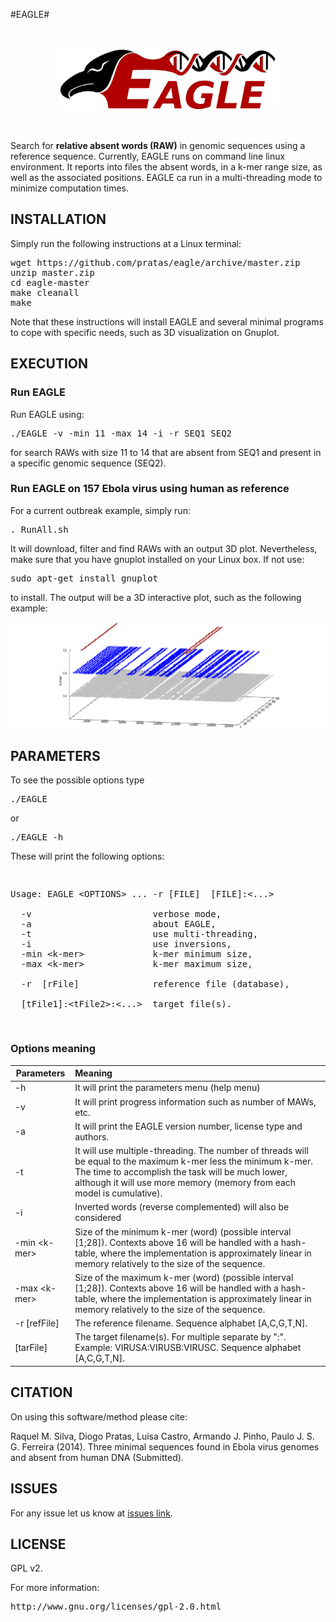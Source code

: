 #EAGLE#

<br>
<p align="center"><img src="/logo.png" 
alt="EAGLE" width="350" height="100" border="0" /></p>
<br>

Search for **relative absent words (RAW)** in genomic sequences using a reference sequence. Currently, EAGLE runs on command line linux environment. It reports into files the absent words, in a k-mer range size, as well as the associated positions. EAGLE ca run in a multi-threading mode to minimize computation times.

## INSTALLATION ##

Simply run the following instructions at a Linux terminal:

<pre>
wget https://github.com/pratas/eagle/archive/master.zip
unzip master.zip
cd eagle-master
make cleanall 
make
</pre>

Note that these instructions will install EAGLE and several minimal programs to 
cope with specific needs, such as 3D visualization on Gnuplot.

## EXECUTION

### Run EAGLE

Run EAGLE using:

<pre>
./EAGLE -v -min 11 -max 14 -i -r SEQ1 SEQ2
</pre>

for search RAWs with size 11 to 14 that are absent from SEQ1 and present in a specific genomic sequence (SEQ2).

### Run EAGLE on 157 Ebola virus using human as reference

For a current outbreak example, simply run:

<pre>
. RunAll.sh
</pre>

It will download, filter and find RAWs with an output 3D plot.
Nevertheless, make sure that you have gnuplot installed on your Linux box. 
If not use:

<pre>
sudo apt-get install gnuplot
</pre>

to install.
The output will be a 3D interactive plot, such as the following example:

![ScreenShot](/ebola.png)

## PARAMETERS

To see the possible options type
<pre>
./EAGLE
</pre>
or
<pre>
./EAGLE -h
</pre>
These will print the following options:
<pre>
<p>
Usage: EAGLE &#60OPTIONS&#62 ... -r [FILE]  [FILE]:&#60...&#62

  -v                       verbose mode,            
  -a                       about EAGLE,            
  -t                       use multi-threading,            
  -i                       use inversions,           
  -min &#60k-mer&#62             k-mer minimum size,           
  -max &#60k-mer&#62             k-mer maximum size,              
                                                    
  -r  [rFile]              reference file (database),
                                                    
  [tFile1]:&#60tFile2&#62:&#60...&#62  target file(s).</p>         
</pre>

### Options meaning

| Parameters          | Meaning                                                     |
|---------------------|:------------------------------------------------------------|
| -h                  | It will print the parameters menu (help menu)                                        |
| -v                  | It will print progress information such as number of MAWs, etc.    |
| -a                  | It will print the EAGLE version number, license type and authors.                    |
| -t                  | It will use multiple-threading. The number of threads will be equal to the maximum k-mer less the minimum k-mer. The time to accomplish the task will be much lower, although it will use more memory (memory from each model is cumulative).                   |
| -i                  | Inverted words (reverse complemented) will also be considered |
| -min &#60;k-mer&#62;   | Size of the minimum k-mer (word) (possible interval [1;28]). Contexts above 16 will be handled with a hash-table, where the implementation is approximately linear in memory relatively to the size of the sequence. |
| -max &#60;k-mer&#62;   | Size of the maximum k-mer (word) (possible interval [1;28]). Contexts above 16 will be handled with a hash-table, where the implementation is approximately linear in memory relatively to the size of the sequence. |
| -r [refFile]        | The reference filename. Sequence alphabet [A,C,G,T,N]. |
| [tarFile]           | The target filename(s). For multiple separate by ":". Example: VIRUSA:VIRUSB:VIRUSC. Sequence alphabet [A,C,G,T,N]. |


## CITATION ##

On using this software/method please cite:

Raquel M. Silva, Diogo Pratas, Luisa Castro, Armando J. Pinho, Paulo J. S. G. Ferreira (2014). Three minimal sequences found in Ebola virus genomes and absent from human DNA (Submitted).

## ISSUES ##

For any issue let us know at [issues link](https://github.com/pratas/eagle/issues).

## LICENSE ##

GPL v2.

For more information:
<pre>http://www.gnu.org/licenses/gpl-2.0.html</pre>


